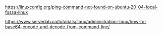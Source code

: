 

https://linuxconfig.org/ping-command-not-found-on-ubuntu-20-04-focal-fossa-linux


https://www.serverlab.ca/tutorials/linux/administration-linux/how-to-base64-encode-and-decode-from-command-line/